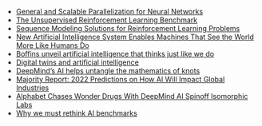 - [General and Scalable Parallelization for Neural Networks](https://ai.googleblog.com/2021/12/general-and-scalable-parallelization.html)
- [The Unsupervised Reinforcement Learning Benchmark](https://bair.berkeley.edu/blog/2021/12/15/unsupervised-rl/)
- [Sequence Modeling Solutions
for Reinforcement Learning Problems](https://bair.berkeley.edu/blog/2021/11/19/trajectory-transformer/)
- [New Artificial Intelligence System Enables Machines That See the World More Like Humans Do](https://scitechdaily.com/new-artificial-intelligence-system-enables-machines-that-see-the-world-more-like-humans-do/)
- [Boffins unveil artificial intelligence that thinks just like we do](https://www.techradar.com/news/boffins-unveil-artificial-intelligence-that-thinks-just-like-we-do)
- [Digital twins and artificial intelligence](https://ai-med.io/ac-observations/digital-twins-and-artificial-intelligence/)
- [DeepMind’s AI helps untangle the mathematics of knots](https://www.nature.com/articles/d41586-021-03593-1)
- [Majority Report: 2022 Predictions on How AI Will Impact Global Industries](https://blogs.nvidia.com/blog/2021/12/07/2022-predictions-ai-global-industries/)
- [Alphabet Chases Wonder Drugs With DeepMind AI Spinoff Isomorphic Labs](https://singularityhub.com/2021/11/07/alphabet-chases-wonder-drugs-with-deepmind-ai-spinoff-isomorphic-labs/)
- [Why we must rethink AI benchmarks](https://bdtechtalks.com/2021/12/06/ai-benchmarks-limitations/)
